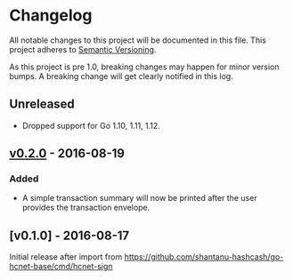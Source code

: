 # Changelog

All notable changes to this project will be documented in this
file.  This project adheres to [Semantic Versioning](http://semver.org/).

As this project is pre 1.0, breaking changes may happen for minor version
bumps.  A breaking change will get clearly notified in this log.

## Unreleased

- Dropped support for Go 1.10, 1.11, 1.12.

## [v0.2.0] - 2016-08-19

### Added

- A simple transaction summary will now be printed after the user provides the transaction envelope.

## [v0.1.0] - 2016-08-17

Initial release after import from https://github.com/shantanu-hashcash/go-hcnet-base/cmd/hcnet-sign

[Unreleased]: https://github.com/shantanu-hashcash/go/compare/hcnet-sign-v0.2.0...master
[v0.2.0]: https://github.com/shantanu-hashcash/go/compare/hcnet-sign-v0.1.0...v0.2.0
